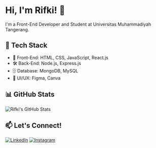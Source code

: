 # Hi, I'm Rifki! 👋
I'm a Front-End Developer and Student at Universitas Muhammadiyah Tangerang.

## 🔧 Tech Stack
- 🚀 Front-End: HTML, CSS, JavaScript, React.js
- 🛠️ Back-End: Node.js, Express.js
- 🗄️ Database: MongoDB, MySQL
- 🎨 UI/UX: Figma, Canva

## 📊 GitHub Stats
![Rifki's GitHub Stats](https://github-readme-stats.vercel.app/api?username=RifkiFrds&show_icons=true&theme=radical&include_all_commits=true&count_private=true)

## 📫 Let's Connect!
[![LinkedIn](https://img.shields.io/badge/LinkedIn-Connect-blue?style=flat&logo=linkedin)](https://www.linkedin.com/in/muhamad-rifki-firdaus-27a925317)
[![Instagram](https://img.shields.io/badge/Instagram-Follow-orange?style=flat&logo=instagram)](https://www.instagram.com/frdskii_/)

